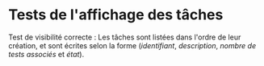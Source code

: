 # Tests de l'affichage des tâches

Test de visibilité correcte : Les tâches sont listées dans l'ordre de leur
création, et sont écrites selon la forme (*identifiant*, *description*, *nombre
de tests associés* et *état*).
